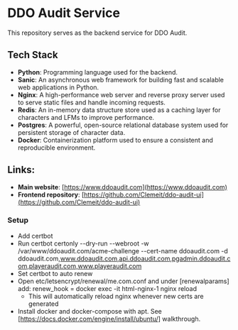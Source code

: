 # DDO Audit Service

This repository serves as the backend service for DDO Audit.

## Tech Stack

- **Python**: Programming language used for the backend.
- **Sanic**: An asynchronous web framework for building fast and scalable web applications in Python.
- **Nginx**: A high-performance web server and reverse proxy server used to serve static files and handle incoming requests.
- **Redis**: An in-memory data structure store used as a caching layer for characters and LFMs to improve performance.
- **Postgres**: A powerful, open-source relational database system used for persistent storage of character data.
- **Docker**: Containerization platform used to ensure a consistent and reproducible environment.

## Links:

- **Main website**: [https://www.ddoaudit.com](https://www.ddoaudit.com)
- **Frontend repository**: [https://github.com/Clemeit/ddo-audit-ui](https://github.com/Clemeit/ddo-audit-ui)

### Setup

- Add certbot
- Run certbot certonly --dry-run --webroot -w /var/www/ddoaudit.com/acme-challenge --cert-name ddoaudit.com -d ddoaudit.com,www.ddoaudit.com,api.ddoaudit.com,pgadmin.ddoaudit.com,playeraudit.com,www.playeraudit.com
- Set certbot to auto renew
- Open etc/letsencrypt/renewal/me.com.conf and under [renewalparams] add: renew_hook = docker exec -it html-nginx-1 nginx reload
  - This will automatically reload nginx whenever new certs are generated
- Install docker and docker-compose with apt. See [https://docs.docker.com/engine/install/ubuntu/] walkthrough.
